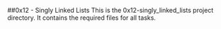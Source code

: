 ##0x12 - Singly Linked Lists
This is the 0x12-singly_linked_lists project directory. It contains the required files for all tasks.

